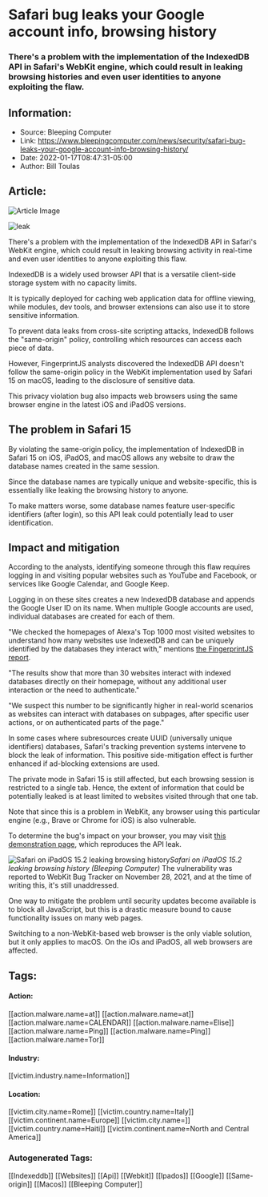 # Safari bug leaks your Google account info, browsing history
### There's a problem with the implementation of the IndexedDB API in Safari's WebKit engine, which could result in leaking browsing histories and even user identities to anyone exploiting the flaw.

## Information:
+ Source: Bleeping Computer
+ Link: https://www.bleepingcomputer.com/news/security/safari-bug-leaks-your-google-account-info-browsing-history/
+ Date: 2022-01-17T08:47:31-05:00
+ Author: Bill Toulas


## Article:
![Article Image](https://www.bleepstatic.com/content/hl-images/2021/05/08/data-leak-hose.jpg)

![leak](https://www.bleepstatic.com/content/hl-images/2021/05/08/data-leak-hose.jpg?rand=1718541194)


There's a problem with the implementation of the IndexedDB API in Safari's WebKit engine, which could result in leaking browsing activity in real-time and even user identities to anyone exploiting this flaw.


IndexedDB is a widely used browser API that is a versatile client-side storage system with no capacity limits.


It is typically deployed for caching web application data for offline viewing, while modules, dev tools, and browser extensions can also use it to store sensitive information.


To prevent data leaks from cross-site scripting attacks, IndexedDB follows the "same-origin" policy, controlling which resources can access each piece of data.


However, FingerprintJS analysts discovered the IndexedDB API doesn't follow the same-origin policy in the WebKit implementation used by Safari 15 on macOS, leading to the disclosure of sensitive data.


This privacy violation bug also impacts web browsers using the same browser engine in the latest iOS and iPadOS versions.


The problem in Safari 15
------------------------


By violating the same-origin policy, the implementation of IndexedDB in Safari 15 on iOS, iPadOS, and macOS allows any website to draw the database names created in the same session.


Since the database names are typically unique and website-specific, this is essentially like leaking the browsing history to anyone.


To make matters worse, some database names feature user-specific identifiers (after login), so this API leak could potentially lead to user identification.



Impact and mitigation
---------------------


According to the analysts, identifying someone through this flaw requires logging in and visiting popular websites such as YouTube and Facebook, or services like Google Calendar, and Google Keep.


Logging in on these sites creates a new IndexedDB database and appends the Google User ID on its name. When multiple Google accounts are used, individual databases are created for each of them.


"We checked the homepages of Alexa's Top 1000 most visited websites to understand how many websites use IndexedDB and can be uniquely identified by the databases they interact with," mentions [the FingerprintJS report](https://fingerprintjs.com/blog/indexeddb-api-browser-vulnerability-safari-15/).


"The results show that more than 30 websites interact with indexed databases directly on their homepage, without any additional user interaction or the need to authenticate."


"We suspect this number to be significantly higher in real-world scenarios as websites can interact with databases on subpages, after specific user actions, or on authenticated parts of the page."


In some cases where subresources create UUID (universally unique identifiers) databases, Safari's tracking prevention systems intervene to block the leak of information. This positive side-mitigation effect is further enhanced if ad-blocking extensions are used.


The private mode in Safari 15 is still affected, but each browsing session is restricted to a single tab. Hence, the extent of information that could be potentially leaked is at least limited to websites visited through that one tab.


Note that since this is a problem in WebKit, any browser using this particular engine (e.g., Brave or Chrome for iOS) is also vulnerable.


To determine the bug's impact on your browser, you may visit [this demonstration page](https://safarileaks.com/), which reproduces the API leak.



![Safari on iPadOS 15.2 leaking browsing history](https://www.bleepstatic.com/images/news/u/1220909/Website%20snaps/example.png)*Safari on iPadOS 15.2 leaking browsing history (Bleeping Computer)*
The vulnerability was reported to WebKit Bug Tracker on November 28, 2021, and at the time of writing this, it's still unaddressed.


One way to mitigate the problem until security updates become available is to block all JavaScript, but this is a drastic measure bound to cause functionality issues on many web pages.


Switching to a non-WebKit-based web browser is the only viable solution, but it only applies to macOS. On the iOs and iPadOS, all web browsers are affected.





## Tags:

#### Action:
[[action.malware.name=at]] [[action.malware.name=at]] [[action.malware.name=CALENDAR]] [[action.malware.name=Elise]] [[action.malware.name=Ping]] [[action.malware.name=Ping]] [[action.malware.name=Tor]]

#### Industry:
[[victim.industry.name=Information]]

#### Location:
[[victim.city.name=Rome]] [[victim.country.name=Italy]] [[victim.continent.name=Europe]] [[victim.city.name=]] [[victim.country.name=Haiti]] [[victim.continent.name=North and Central America]]

### Autogenerated Tags:
[[Indexeddb]] [[Websites]] [[Api]] [[Webkit]] [[Ipados]] [[Google]] [[Same-origin]] [[Macos]] [[Bleeping Computer]]

